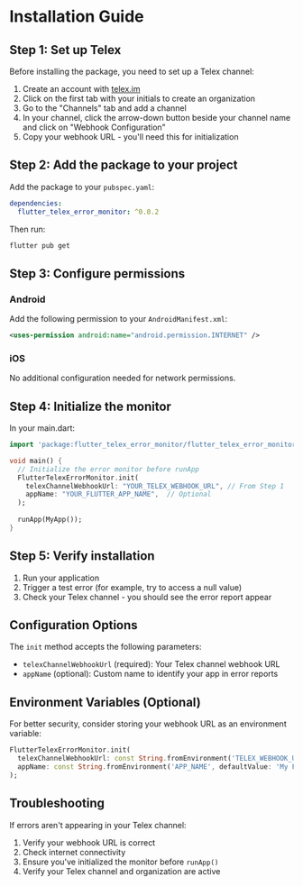 # Installation Guide

## Step 1: Set up Telex

Before installing the package, you need to set up a Telex channel:

1. Create an account with [telex.im](https://telex.im)
2. Click on the first tab with your initials to create an organization
3. Go to the "Channels" tab and add a channel
4. In your channel, click the arrow-down button beside your channel name and click on "Webhook Configuration"
5. Copy your webhook URL - you'll need this for initialization

## Step 2: Add the package to your project

Add the package to your `pubspec.yaml`:

```yaml
dependencies:
  flutter_telex_error_monitor: ^0.0.2
```

Then run:

```bash
flutter pub get
```

## Step 3: Configure permissions

### Android

Add the following permission to your `AndroidManifest.xml`:

```xml
<uses-permission android:name="android.permission.INTERNET" />
```

### iOS

No additional configuration needed for network permissions.

## Step 4: Initialize the monitor

In your main.dart:

```dart
import 'package:flutter_telex_error_monitor/flutter_telex_error_monitor.dart';

void main() {
  // Initialize the error monitor before runApp
  FlutterTelexErrorMonitor.init(
    telexChannelWebhookUrl: "YOUR_TELEX_WEBHOOK_URL", // From Step 1
    appName: "YOUR_FLUTTER_APP_NAME",  // Optional
  );
  
  runApp(MyApp());
}
```

## Step 5: Verify installation

1. Run your application
2. Trigger a test error (for example, try to access a null value)
3. Check your Telex channel - you should see the error report appear

## Configuration Options

The `init` method accepts the following parameters:

- `telexChannelWebhookUrl` (required): Your Telex channel webhook URL
- `appName` (optional): Custom name to identify your app in error reports

## Environment Variables (Optional)

For better security, consider storing your webhook URL as an environment variable:

```dart
FlutterTelexErrorMonitor.init(
  telexChannelWebhookUrl: const String.fromEnvironment('TELEX_WEBHOOK_URL'),
  appName: const String.fromEnvironment('APP_NAME', defaultValue: 'My Flutter App'),
);
```

## Troubleshooting

If errors aren't appearing in your Telex channel:

1. Verify your webhook URL is correct
2. Check internet connectivity
3. Ensure you've initialized the monitor before `runApp()`
4. Verify your Telex channel and organization are active
